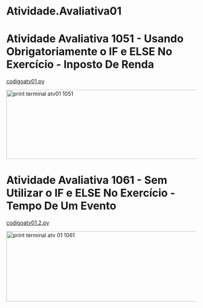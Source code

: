 # Atividade.Avaliativa01

# Atividade Avaliativa 1051 - Usando Obrigatoriamente o IF e ELSE No Exercício - Inposto De Renda

[codigoatv01.py](https://github.com/user-attachments/files/22429803/codigoatv01.py)

<img width="1404" height="183" alt="print terminal atv01 1051" src="https://github.com/user-attachments/assets/4270e248-3835-45af-b095-6bf7711fb324" />

# Atividade Avaliativa 1061 - Sem Utilizar o IF e ELSE No Exercício - Tempo De Um Evento

[codigoatv01.2.py](https://github.com/user-attachments/files/22429579/codigoatv01.2.py)

<img width="1354" height="186" alt="print terminal atv 01 1061" src="https://github.com/user-attachments/assets/b886c3c1-da97-4566-9a6d-ef1873ccf8ea" />

